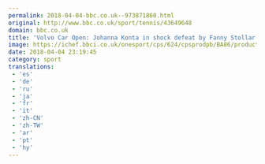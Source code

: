 ```yaml
---
permalink: 2018-04-04-bbc.co.uk--973871860.html
original: http://www.bbc.co.uk/sport/tennis/43649648
domain: bbc.co.uk
title: 'Volvo Car Open: Johanna Konta in shock defeat by Fanny Stollar'
image: https://ichef.bbci.co.uk/onesport/cps/624/cpsprodpb/BA86/production/_100705774_konta_getty.jpg
date: 2018-04-04 23:19:45
category: sport
translations: 
 - 'es'
 - 'de'
 - 'ru'
 - 'ja'
 - 'fr'
 - 'it'
 - 'zh-CN'
 - 'zh-TW'
 - 'ar'
 - 'pt'
 - 'hy'
---
```


